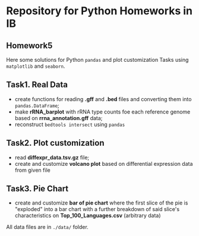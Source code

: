 # Repository for Python Homeworks in IB
## Homework5

Here some solutions for Python `pandas` and plot customization Tasks using `matplotlib` and `seaborn`. 

## Task1. Real Data

- create functions for reading **.gff** and **.bed** files and converting them into `pandas.DataFrame`;
- make **rRNA_barplot** with rRNA type counts foe each reference genome based on **rrna_annotation.gff** data;
- reconstruct `bedtools intersect` using `pandas`

## Task2. Plot customization

- read **diffexpr_data.tsv.gz** file;
- create and customize **volcano plot** based on differential expression data from given file

## Task3. Pie Chart

- create and customize **bar of pie chart** where the first slice of the pie is "exploded" into a bar chart with a further breakdown of said slice's characteristics on **Top_100_Languages.csv** (arbitrary data)

All data files are in `./data/` folder.
